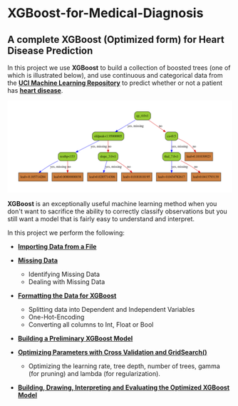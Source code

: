 # XGBoost-for-Medical-Diagnosis
## A complete XGBoost (Optimized form) for Heart Disease Prediction

In this project we use **XGBoost** to build a collection of boosted trees (one of which is illustrated below), and use continuous and categorical data from the **[UCI Machine Learning Repository](https://archive.ics.uci.edu/ml/index.php)** to predict whether or not a patient has **[heart disease](https://archive.ics.uci.edu/ml/datasets/Heart+Disease)**.

<!-- <img src="./xgboost_tree.png" alt="An XGBoost Tree" style="width: 600px;"> -->
<img src="./xgboost_tree.png" alt="An XGBoost Tree">

**XGBoost** is an exceptionally useful machine learning method when you don't want to sacrifice the ability to correctly classify observations but you still want a model that is fairly easy to understand and interpret. 

In this project we perform the following:

- **[Importing Data from a File](#download-the-data)**

- **[Missing Data](#identify-and-deal-with-missing-data)**
    - Identifying Missing Data
    - Dealing with Missing Data
    

- **[Formatting the Data for XGBoost](#format-the-data)**

    - Splitting data into Dependent and Independent Variables
    - One-Hot-Encoding
    - Converting all columns to Int, Float or Bool
    

- **[Building a Preliminary XGBoost Model](#build-tree)**


- **[Optimizing Parameters with Cross Validation and GridSearch()](#optimize-parameters)**
    
    - Optimizing the learning rate, tree depth, number of trees, gamma (for pruning) and lambda (for regularization).


- **[Building, Drawing, Interpreting and Evaluating the Optimized XGBoost Model](#draw-tree)**
